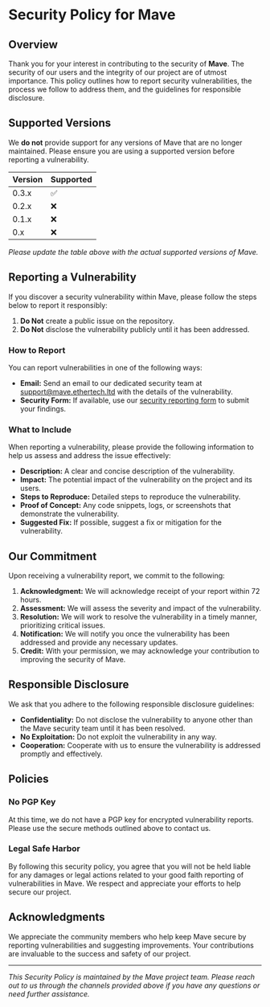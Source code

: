 # Security Policy for Mave

## Overview

Thank you for your interest in contributing to the security of **Mave**. The security of our users and the integrity of our project are of utmost importance. This policy outlines how to report security vulnerabilities, the process we follow to address them, and the guidelines for responsible disclosure.

## Supported Versions

We **do not** provide support for any versions of Mave that are no longer maintained. Please ensure you are using a supported version before reporting a vulnerability.

| Version | Supported          |
| ------- | ------------------ |
| 0.3.x   | :white_check_mark: |
| 0.2.x   | :x:                |
| 0.1.x   | :x:                |
| 0.x     | :x:                |

_Please update the table above with the actual supported versions of Mave._

## Reporting a Vulnerability

If you discover a security vulnerability within Mave, please follow the steps below to report it responsibly:

1. **Do Not** create a public issue on the repository.
2. **Do Not** disclose the vulnerability publicly until it has been addressed.

### How to Report

You can report vulnerabilities in one of the following ways:

- **Email:** Send an email to our dedicated security team at [support@mave.ethertech.ltd](mailto:support@mave.ethertech.ltd) with the details of the vulnerability.
- **Security Form:** If available, use our [security reporting form](https://mave.ethertech.ltd/security-report) to submit your findings.

### What to Include

When reporting a vulnerability, please provide the following information to help us assess and address the issue effectively:

- **Description:** A clear and concise description of the vulnerability.
- **Impact:** The potential impact of the vulnerability on the project and its users.
- **Steps to Reproduce:** Detailed steps to reproduce the vulnerability.
- **Proof of Concept:** Any code snippets, logs, or screenshots that demonstrate the vulnerability.
- **Suggested Fix:** If possible, suggest a fix or mitigation for the vulnerability.

## Our Commitment

Upon receiving a vulnerability report, we commit to the following:

1. **Acknowledgment:** We will acknowledge receipt of your report within 72 hours.
2. **Assessment:** We will assess the severity and impact of the vulnerability.
3. **Resolution:** We will work to resolve the vulnerability in a timely manner, prioritizing critical issues.
4. **Notification:** We will notify you once the vulnerability has been addressed and provide any necessary updates.
5. **Credit:** With your permission, we may acknowledge your contribution to improving the security of Mave.

## Responsible Disclosure

We ask that you adhere to the following responsible disclosure guidelines:

- **Confidentiality:** Do not disclose the vulnerability to anyone other than the Mave security team until it has been resolved.
- **No Exploitation:** Do not exploit the vulnerability in any way.
- **Cooperation:** Cooperate with us to ensure the vulnerability is addressed promptly and effectively.

## Policies

### No PGP Key

At this time, we do not have a PGP key for encrypted vulnerability reports. Please use the secure methods outlined above to contact us.

### Legal Safe Harbor

By following this security policy, you agree that you will not be held liable for any damages or legal actions related to your good faith reporting of vulnerabilities in Mave. We respect and appreciate your efforts to help secure our project.

## Acknowledgments

We appreciate the community members who help keep Mave secure by reporting vulnerabilities and suggesting improvements. Your contributions are invaluable to the success and safety of our project.

---

_This Security Policy is maintained by the Mave project team. Please reach out to us through the channels provided above if you have any questions or need further assistance._

